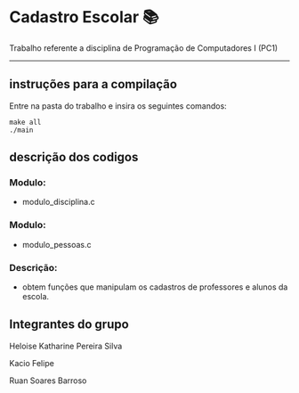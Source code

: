 # Cadastro Escolar 📚

Trabalho referente a disciplina de Programação de Computadores I (PC1)
***

## instruções para a compilação 

Entre na pasta do trabalho e insira os seguintes comandos:

    make all
    ./main

## descrição dos codigos

### Modulo: 
* modulo_disciplina.c 

### Modulo: 
* modulo_pessoas.c 

### Descrição: 
* obtem funções que manipulam os cadastros de professores e alunos da escola.

## Integrantes do grupo

Heloise Katharine Pereira Silva

Kacio Felipe 

Ruan Soares Barroso


